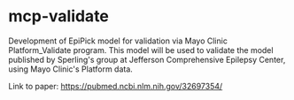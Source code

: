 # mcp-validate
Development of EpiPick model for validation via Mayo Clinic Platform_Validate program. This model will be used to validate the model published by Sperling's group at Jefferson Comprehensive Epilepsy Center, using Mayo Clinic's Platform data.

Link to paper: https://pubmed.ncbi.nlm.nih.gov/32697354/
